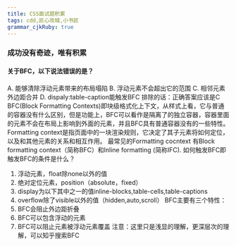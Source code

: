 ```yaml
---
title: CSS面试题积累
tags: cdd,匠心攻城,小书匠
grammar_cjkRuby: true
---
```

### 成功没有奇迹，唯有积累
#### 关于BFC，以下说法错误的是？
A. 能够清除浮动元素带来的布局塌陷
B. 浮动元素不会超出它的范围
C. 相邻元素外边距合并
D. dispaly:table-caption能触发BFC
排除的话：正确答案应该是C
BFC(Block Formatting Contexts)即块级格式化上下文，从样式上看，它与普通的容器没有什么区别，但是功能上，BFC可以看作是隔离了的独立容器，容器里面的元素不会在布局上影响到外面的元素，并且BFC具有普通容器没有的一些特性。
Formatting context是指页面中的一块渲染规则，它决定了其子元素将如何定位，以及和其他元素的关系和相互作用。
最常见的Formatting cocntext 有Block formatting context（简称BFC）和Inline formatting (简称IFC).
如何触发BFC即触发BFC的条件是什么？
1. 浮动元素，float除none以外的值
2. 绝对定位元素，position（absolute，fixed）
3. display为以下其中之一的值inline-blocks,table-cells,table-captions
4. overflow除了visible以外的值（hidden,auto,scroll）
BFC主要有三个特性：
1. BFC会阻止外边距折叠
2. BFC可以包含浮动的元素
3. BFC可以阻止元素被浮动元素覆盖
注意：这里只是浅显的理解，更深层次的理解，可以知乎搜索BFC
